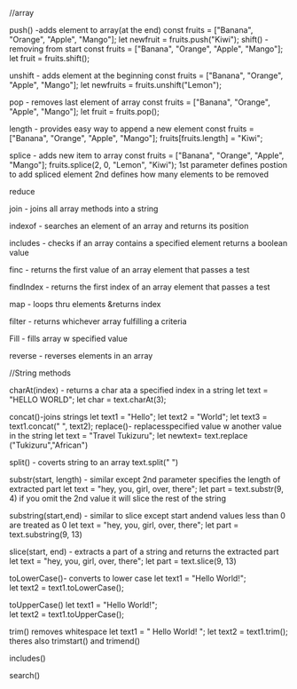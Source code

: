 
//array

push() -adds element to array(at the end)
   const fruits = ["Banana", "Orange", "Apple", "Mango"];
   let newfruit = fruits.push("Kiwi");
shift() - removing from start
  const fruits = ["Banana", "Orange", "Apple", "Mango"];
  let fruit = fruits.shift(); 

unshift - adds element at the beginning
  const fruits = ["Banana", "Orange", "Apple", "Mango"];
  let newfruits = fruits.unshift("Lemon");


pop - removes last element of array
  const fruits = ["Banana", "Orange", "Apple", "Mango"];
  let fruit = fruits.pop();

length - provides easy way to append a new element
  const fruits = ["Banana", "Orange", "Apple", "Mango"];
  fruits[fruits.length] = "Kiwi"; 

splice - adds new item to array
  const fruits = ["Banana", "Orange", "Apple", "Mango"];
  fruits.splice(2, 0, "Lemon", "Kiwi");
1st parameter defines postion to add spliced element
2nd defines how many elements to be removed

reduce 

join - joins all array methods into a string

indexof - searches an element of an array and returns its position

includes - checks if an array contains a specified element
returns a boolean value

finc - returns the first value of an array element that passes a test

findIndex - returns the first index of an array element that passes a test    

map -  loops thru elements &returns index
 

filter - returns whichever array fulfilling a criteria


Fill - fills array w specified value


reverse - reverses elements in an array

//String methods 

charAt(index) - returns a char ata a specified index in a string
  let text = "HELLO WORLD";
  let char = text.charAt(3);

concat()-joins strings
   let text1 = "Hello";
   let text2 = "World";
   let text3 = text1.concat(" ", text2);
replace()- replacesspecified value w another value in the string
  let text = "Travel Tukizuru";
  let newtext= text.replace ("Tukizuru","African")
 
split() - coverts string to an array
  text.split("   ") 

substr(start, length) - similar except 2nd parameter specifies the length of extracted part
   let text = "hey, you, girl, over, there";
   let part = text.substr(9, 4)
if you omit the 2nd value it will slice the rest of the string

   
substring(start,end) - similar to slice except start andend values less than 0 are treated as 0 
   let text = "hey, you, girl, over, there";
   let part = text.substring(9, 13) 


slice(start, end) - extracts a part of a string and returns the extracted part 
   let text = "hey, you, girl, over, there";
   let part = text.slice(9, 13)

toLowerCase()- converts to lower case
  let text1 = "Hello World!";       
  let text2 = text1.toLowerCase(); 

toUpperCase() 
  let text1 = "Hello World!";       
  let text2 = text1.toUpperCase(); 

trim() removes whitespace
  let text1 = "      Hello World!      ";
  let text2 = text1.trim();
theres also trimstart() and trimend()

includes() 

search()  

 
